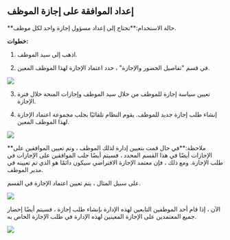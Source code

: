 ## إعداد الموافقة على إجازة الموظف

**حالة الاستخدام:**تحتاج إلى إعداد مسؤول إجازة واحد لكل موظف.

**خطوات:**

1) اذهب إلى سيد الموظف.

2) في قسم "تفاصيل الحضور والإجازة" ، حدد اعتماد الإجازة لهذا الموظف المعين.

![](https://docs.erpnext.com/files/rVabhxn.png)

3) تعيين سياسة إجازة للموظف من خلال سيد الموظف وإجازات المنحة خلال فترة الإجازة.

4) إنشاء طلب إجازة جديد للموظف. يقوم النظام تلقائيًا بجلب مجموعة اعتماد الإجازة لهذا الموظف المعين.

![](https://docs.erpnext.com/files/hVuDojL.png)

**ملاحظة:**في حال قمت بتعيين إدارة لذلك الموظف ، وتم تعيين الموافقين على الإجازات أيضًا في هذا القسم المحدد ، فسيتم أيضًا جلب الموافقين على الإجازات في طلب الإجازة. ومع ذلك ، فإن معتمد الإجازة الافتراضي سيكون دائمًا هو الذي تم تعيينه في مدير الموظف.

على سبيل المثال ، يتم تعيين اعتماد الإجازة في القسم.

![](https://docs.erpnext.com/files/wKT4Zcb.png)

الآن ، إذا قام أحد الموظفين التابعين لهذه الإدارة بإنشاء طلب إجازة ، فسيتم أيضًا إحضار جميع المعتمدين على الإجازة المعينين لهذه الإدارة في طلب الإجازة الخاص به.

![](https://docs.erpnext.com/files/3nyXGpt.png)